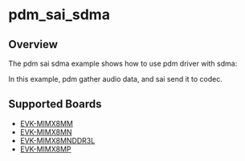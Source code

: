 # pdm_sai_sdma

## Overview
The pdm sai sdma example shows how to use pdm driver with sdma:

In this example, pdm gather audio data, and sai send it to codec.

## Supported Boards
- [EVK-MIMX8MM](../../../_boards/evkmimx8mm/driver_examples/pdm/pdm_sai_sdma/example_board_readme.md)
- [EVK-MIMX8MN](../../../_boards/evkmimx8mn/driver_examples/pdm/pdm_sai_sdma/example_board_readme.md)
- [EVK-MIMX8MNDDR3L](../../../_boards/evkmimx8mnddr3l/driver_examples/pdm/pdm_sai_sdma/example_board_readme.md)
- [EVK-MIMX8MP](../../../_boards/evkmimx8mp/driver_examples/pdm/pdm_sai_sdma/example_board_readme.md)
